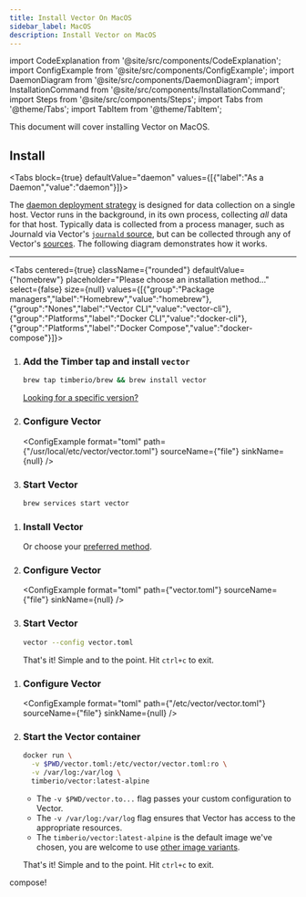 ```yaml
---
title: Install Vector On MacOS
sidebar_label: MacOS
description: Install Vector on MacOS
---
```


import CodeExplanation from '@site/src/components/CodeExplanation';
import ConfigExample from '@site/src/components/ConfigExample';
import DaemonDiagram from '@site/src/components/DaemonDiagram';
import InstallationCommand from '@site/src/components/InstallationCommand';
import Steps from '@site/src/components/Steps';
import Tabs from '@theme/Tabs';
import TabItem from '@theme/TabItem';

This document will cover installing Vector on MacOS.



## Install

<Tabs
  block={true}
  defaultValue="daemon"
  values={[{"label":"As a Daemon","value":"daemon"}]}>
<TabItem value="daemon">

The [daemon deployment strategy][docs.strategies#daemon] is designed for data
collection on a single host. Vector runs in the background, in its own process,
collecting _all_ data for that host.
Typically data is collected from a process manager, such as Journald via
Vector's [`journald` source][docs.sources.journald], but can be collected
through any of Vector's [sources][docs.sources].
The following diagram demonstrates how it works.

<DaemonDiagram
  platformName={null}
  sourceName={null}
  sinkName={null} />

---

<Tabs
  centered={true}
  className={"rounded"}
  defaultValue={"homebrew"}
  placeholder="Please choose an installation method..."
  select={false}
  size={null}
  values={[{"group":"Package managers","label":"Homebrew","value":"homebrew"},{"group":"Nones","label":"Vector CLI","value":"vector-cli"},{"group":"Platforms","label":"Docker CLI","value":"docker-cli"},{"group":"Platforms","label":"Docker Compose","value":"docker-compose"}]}>
<TabItem value="homebrew">

<Steps headingDepth={3}>
<ol>
<li>

### Add the Timber tap and install `vector`

```bash
brew tap timberio/brew && brew install vector
```

[Looking for a specific version?][docs.package_managers.homebrew]

</li>
<li>

### Configure Vector

<ConfigExample
  format="toml"
  path={"/usr/local/etc/vector/vector.toml"}
  sourceName={"file"}
  sinkName={null} />

</li>
<li>

### Start Vector

```bash
brew services start vector
```

</li>
</ol>
</Steps>

</TabItem>
<TabItem value="vector-cli">

<Steps headingDepth={3}>
<ol>
<li>

### Install Vector

<InstallationCommand />

Or choose your [preferred method][docs.installation].

</li>
<li>

### Configure Vector

<ConfigExample
  format="toml"
  path={"vector.toml"}
  sourceName={"file"}
  sinkName={null} />

</li>
<li>

### Start Vector

```bash
vector --config vector.toml
```

That's it! Simple and to the point. Hit `ctrl+c` to exit.

</li>
</ol>
</Steps>

</TabItem>
<TabItem value="docker-cli">

<Steps headingDepth={3}>
<ol>
<li>

### Configure Vector

<ConfigExample
  format="toml"
  path={"/etc/vector/vector.toml"}
  sourceName={"file"}
  sinkName={null} />

</li>
<li>

### Start the Vector container

```bash
docker run \
  -v $PWD/vector.toml:/etc/vector/vector.toml:ro \
  -v /var/log:/var/log \
  timberio/vector:latest-alpine
```

<CodeExplanation>

* The `-v $PWD/vector.to...` flag passes your custom configuration to Vector.
* The `-v /var/log:/var/log` flag ensures that Vector has access to the appropriate resources.
* The `timberio/vector:latest-alpine` is the default image we've chosen, you are welcome to use [other image variants][docs.platforms.docker#variants].

</CodeExplanation>

That's it! Simple and to the point. Hit `ctrl+c` to exit.

</li>
</ol>
</Steps>

</TabItem>
<TabItem value="docker-compose">

compose!

</TabItem>
</Tabs>
</TabItem>
</Tabs>

[docs.installation]: /docs/setup/installation/
[docs.package_managers.homebrew]: /docs/setup/installation/package-managers/homebrew/
[docs.platforms.docker#variants]: /docs/setup/installation/platforms/docker/#variants
[docs.sources.journald]: /docs/reference/sources/journald/
[docs.sources]: /docs/reference/sources/
[docs.strategies#daemon]: /docs/setup/deployment/strategies/#daemon
